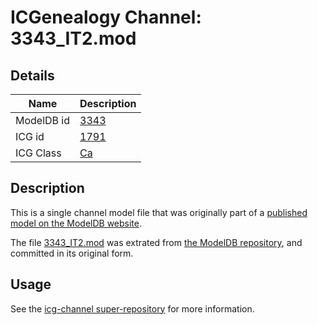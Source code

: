 # ICGenealogy Channel: 3343\_IT2.mod

## Details

Name | Description
---- | -----------
ModelDB id | [3343](http://senselab.med.yale.edu/ModelDB/ShowModel.cshtml?model=3343)
ICG id | [1791](http://icg.neurotheory.ox.ac.uk/channels/3/1791)
ICG Class | [Ca](http://icg.neurotheory.ox.ac.uk/channels/3)

## Description

This is a single channel model file that was originally part of a [published model on the ModelDB website](http://senselab.med.yale.edu/mModelDB/ShowModel.cshtml?model=3343).

The file [3343\_IT2.mod](3343_IT2.mod) was extrated from [the ModelDB repository](http://senselab.med.yale.edu/ModelDB/ShowModel.cshtml?model=3343), and committed in its original form.

## Usage

See the [icg-channel super-repository](https://github.com/icgenealogy/icg-channels) for more information.